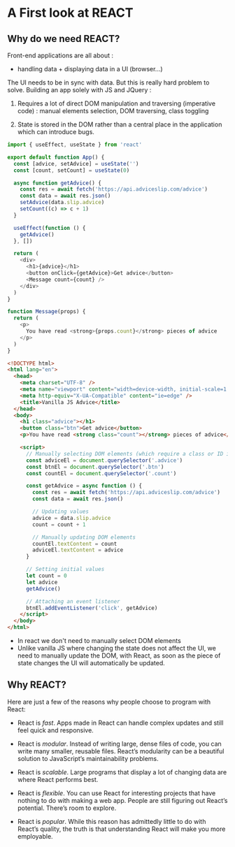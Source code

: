 # A First look at REACT

## Why do we need REACT?

Front-end applications are all about :

- handling data + displaying data in a UI (browser...)

The UI needs to be in sync with data. But this is really hard problem to solve.
Building an app solely with JS and JQuery :

1. Requires a lot of direct DOM manipulation and traversing (imperative code) : manual elements selection, DOM traversing, class toggling

2. State is stored in the DOM rather than a central place in the application which can introduce bugs.

```js
import { useEffect, useState } from 'react'

export default function App() {
  const [advice, setAdvice] = useState('')
  const [count, setCount] = useState(0)

  async function getAdvice() {
    const res = await fetch('https://api.adviceslip.com/advice')
    const data = await res.json()
    setAdvice(data.slip.advice)
    setCount((c) => c + 1)
  }

  useEffect(function () {
    getAdvice()
  }, [])

  return (
    <div>
      <h1>{advice}</h1>
      <button onClick={getAdvice}>Get advice</button>
      <Message count={count} />
    </div>
  )
}

function Message(props) {
  return (
    <p>
      You have read <strong>{props.count}</strong> pieces of advice
    </p>
  )
}
```

```html
<!DOCTYPE html>
<html lang="en">
  <head>
    <meta charset="UTF-8" />
    <meta name="viewport" content="width=device-width, initial-scale=1.0" />
    <meta http-equiv="X-UA-Compatible" content="ie=edge" />
    <title>Vanilla JS Advice</title>
  </head>
  <body>
    <h1 class="advice"></h1>
    <button class="btn">Get advice</button>
    <p>You have read <strong class="count"></strong> pieces of advice</p>

    <script>
      // Manually selecting DOM elements (which require a class or ID in markup)
      const adviceEl = document.querySelector('.advice')
      const btnEl = document.querySelector('.btn')
      const countEl = document.querySelector('.count')

      const getAdvice = async function () {
        const res = await fetch('https://api.adviceslip.com/advice')
        const data = await res.json()

        // Updating values
        advice = data.slip.advice
        count = count + 1

        // Manually updating DOM elements
        countEl.textContent = count
        adviceEl.textContent = advice
      }

      // Setting initial values
      let count = 0
      let advice
      getAdvice()

      // Attaching an event listener
      btnEl.addEventListener('click', getAdvice)
    </script>
  </body>
</html>
```

- In react we don't need to manually select DOM elements
- Unlike vanilla JS where changing the state does not affect the UI, we need to manually update the DOM, with React, as soon as the piece of state changes the UI will automatically be updated.

## Why REACT?

Here are just a few of the reasons why people choose to program with React:

- React is _fast_. Apps made in React can handle complex updates and still feel quick and responsive.

- React is _modular_. Instead of writing large, dense files of code, you can write many smaller, reusable files. React’s modularity can be a beautiful solution to JavaScript’s maintainability problems.

- React is _scalable_. Large programs that display a lot of changing data are where React performs best.

- React is _flexible_. You can use React for interesting projects that have nothing to do with making a web app. People are still figuring out React’s potential. There’s room to explore.

- React is _popular_. While this reason has admittedly little to do with React’s quality, the truth is that understanding React will make you more employable.
